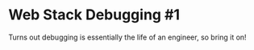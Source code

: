 # Web Stack Debugging #1
Turns out debugging is essentially the life of an engineer, so bring it on!
